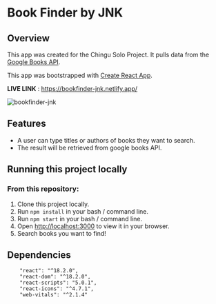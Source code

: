 # Book Finder by JNK

## Overview

This app was created for the Chingu Solo Project. It pulls data from the [Google Books API](https://developers.google.com/books).

This app was bootstrapped with [Create React App](https://github.com/facebook/create-react-app).

**LIVE LINK** : https://bookfinder-jnk.netlify.app/

![bookfinder-jnk](https://user-images.githubusercontent.com/52467273/215888953-4ac47818-8b1f-4f52-b7fd-275d2b97e77c.gif)


## Features

- A user can type titles or authors of books they want to search.
- The result will be retrieved from google books API.


## Running this project locally

### From this repository:

1. Clone this project locally.
2. Run `npm install` in your bash / command line.
3. Run `npm start` in your bash / command line.
4. Open [http://localhost:3000](http://localhost:3000) to view it in your browser.
5. Search books you want to find!

## Dependencies
```
    "react": "^18.2.0",
    "react-dom": "^18.2.0",
    "react-scripts": "5.0.1",
    "react-icons": "^4.7.1",
    "web-vitals": "^2.1.4"
```
